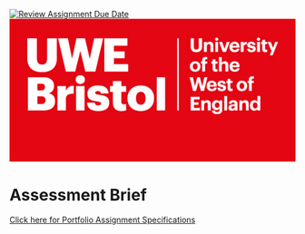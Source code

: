 [![Review Assignment Due Date](https://classroom.github.com/assets/deadline-readme-button-22041afd0340ce965d47ae6ef1cefeee28c7c493a6346c4f15d667ab976d596c.svg)](https://classroom.github.com/a/mKM1Vtvd)
![](img/uwe-logo.jpg)

# Assessment Brief 

[Click here for Portfolio Assignment Specifications](https://xerte.uwe.ac.uk/USER-FILES/8262-me-perezhernandez-site/media/first-sit-2425-draft.pdf)